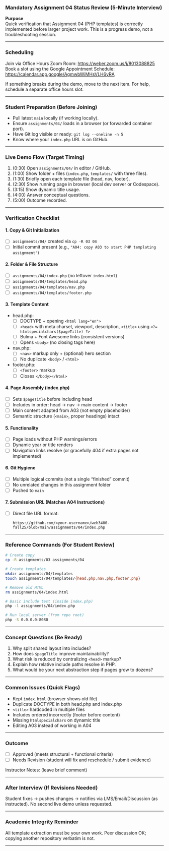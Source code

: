 ### Mandatory Assignment 04 Status Review (5‑Minute Interview)

**Purpose**  
Quick verification that Assignment 04 (PHP templates) is correctly implemented before larger project work. This is a progress demo, not a troubleshooting session.

---

### Scheduling
Join via Office Hours Zoom Room: https://weber.zoom.us/j/8013088825  
Book a slot using the Google Appointment Schedule: https://calendar.app.google/AgmwbWiMHsVLH6yRA

If something breaks during the demo, move to the next item. For help, schedule a separate office hours slot.

---

### Student Preparation (Before Joining)
- Pull latest `main` locally (if working locally).
- Ensure `assignments/04/` loads in a browser (or forwarded container port).
- Have Git log visible or ready: `git log --oneline -n 5`
- Know where your `index.php` URL is on GitHub.

---

### Live Demo Flow (Target Timing)
1. (0:30) Open `assignments/04/` in editor / GitHub.
2. (1:00) Show folder + files (`index.php`, `templates/` with three files).
3. (1:30) Briefly open each template file (head, nav, footer).
4. (2:30) Show running page in browser (local dev server or Codespace).
5. (3:15) Show dynamic title usage.
6. (4:00) Answer conceptual questions.
7. (5:00) Outcome recorded.

---

### Verification Checklist

#### 1. Copy & Git Initialization
- [ ] `assignments/04/` created via `cp -R 03 04`
- [ ] Initial commit present (e.g., `"A04: copy A03 to start PHP templating assignment"`)

#### 2. Folder & File Structure
- [ ] `assignments/04/index.php` (no leftover `index.html`)
- [ ] `assignments/04/templates/head.php`
- [ ] `assignments/04/templates/nav.php`
- [ ] `assignments/04/templates/footer.php`  

#### 3. Template Content
- head.php:
  - [ ] DOCTYPE + opening `<html lang="en">`
  - [ ] `<head>` with meta charset, viewport, description, `<title>` using `<?= htmlspecialchars($pageTitle) ?>`
  - [ ] Bulma + Font Awesome links (consistent versions)
  - [ ] Opens `<body>` (no closing tags here)
- nav.php:
  - [ ] `<nav>` markup only + (optional) hero section
  - [ ] No duplicate `<body>` / `<html>`
- footer.php:
  - [ ] `<footer>` markup
  - [ ] Closes `</body></html>`

#### 4. Page Assembly (index.php)
- [ ] Sets `$pageTitle` before including head
- [ ] Includes in order: head → nav → main content → footer
- [ ] Main content adapted from A03 (not empty placeholder)
- [ ] Semantic structure (`<main>`, proper headings) intact

#### 5. Functionality
- [ ] Page loads without PHP warnings/errors
- [ ] Dynamic year or title renders
- [ ] Navigation links resolve (or gracefully 404 if extra pages not implemented)

#### 6. Git Hygiene
- [ ] Multiple logical commits (not a single “finished” commit)
- [ ] No unrelated changes in this assignment folder
- [ ] Pushed to `main`

#### 7. Submission URL (Matches A04 Instructions)
- [ ] Direct file URL format:
  ```
  https://github.com/<your-username>/web3400-fall25/blob/main/assignments/04/index.php
  ```

---

### Reference Commands (For Student Review)
```bash
# Create copy
cp -R assignments/03 assignments/04

# Create templates
mkdir assignments/04/templates
touch assignments/04/templates/{head.php,nav.php,footer.php}

# Remove old HTML
rm assignments/04/index.html

# Basic include test (inside index.php)
php -l assignments/04/index.php

# Run local server (from repo root)
php -S 0.0.0.0:8080
```

---

### Concept Questions (Be Ready)
1. Why split shared layout into includes?
2. How does `$pageTitle` improve maintainability?
3. What risk is reduced by centralizing `<head>` markup?
4. Explain how relative include paths resolve in PHP.
5. What would be your next abstraction step if pages grow to dozens?

---

### Common Issues (Quick Flags)
- Kept `index.html` (browser shows old file)
- Duplicate DOCTYPE in both head.php and index.php
- `<title>` hardcoded in multiple files
- Includes ordered incorrectly (footer before content)
- Missing `htmlspecialchars` on dynamic title
- Editing A03 instead of working in A04

---

### Outcome
- [ ] Approved (meets structural + functional criteria)
- [ ] Needs Revision (student will fix and reschedule / submit evidence)

Instructor Notes: (leave brief comment)

---

### After Interview (If Revisions Needed)
Student fixes → pushes changes → notifies via LMS/Email/Discussion (as instructed). No second live demo unless requested.

---

### Academic Integrity Reminder
All template extraction must be your own work. Peer discussion OK; copying another repository verbatim is not.

---

